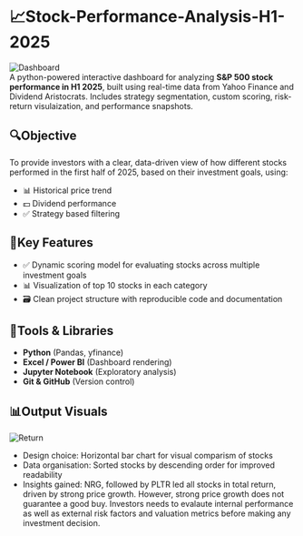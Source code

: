 # 📈Stock-Performance-Analysis-H1-2025
![Dashboard](https://github.com/user-attachments/assets/35fa37ab-4f80-4144-b526-137bd47a1007)  
A python-powered interactive dashboard for analyzing **S&P 500 stock performance in H1 2025**, built using real-time data from Yahoo Finance and Dividend Aristocrats. Includes strategy segmentation, custom scoring, risk-return visulaization, and performance snapshots.  
## 🔍Objective
To provide investors with a clear, data-driven view of how different stocks performed in the first half of 2025, based on their investment goals, using:
- 📊 Historical price trend
- 💵 Dividend performance
- ✅ Strategy based filtering
## 🧠Key Features
- ✅ Dynamic scoring model for evaluating stocks across multiple investment goals
- 📊 Visualization of top 10 stocks in each category
- 🗃️ Clean project structure with reproducible code and documentation
## 🔨Tools & Libraries
- **Python** (Pandas, yfinance)
- **Excel / Power BI** (Dashboard rendering)
- **Jupyter Notebook** (Exploratory analysis)
- **Git & GitHub** (Version control)
## 📊Output Visuals
![Return](<img width="608" height="362" alt="Return Breakdown" src="https://github.com/user-attachments/assets/07fc3fbd-7857-4ea9-b60e-a53da8aa5076" />)  
- Design choice: Horizontal bar chart for visual comparism of stocks
- Data organisation: Sorted stocks by descending order for improved readability
- Insights gained: NRG, followed by PLTR led all stocks in total return, driven by strong price growth. However, strong price growth does not guarantee a good buy. Investors needs to evalaute internal performance as well as external risk factors and valuation metrics before making any investment decision.


